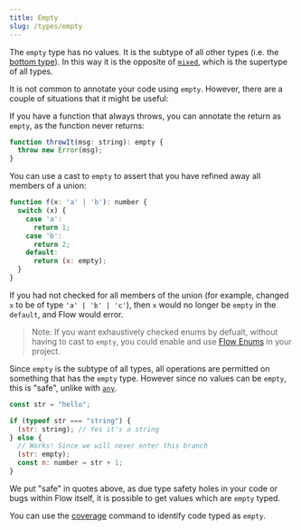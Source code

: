 ```yaml
---
title: Empty
slug: /types/empty
---
```


The `empty` type has no values. It is the subtype of all other types (i.e. the [bottom type](https://en.wikipedia.org/wiki/Bottom_type)).
In this way it is the opposite of [`mixed`](../mixed), which is the supertype of all types.

It is not common to annotate your code using `empty`. However, there are a couple of situations that it might be useful:

If you have a function that always throws, you can annotate the return as `empty`, as the function never returns:

```js flow-check
function throwIt(msg: string): empty {
  throw new Error(msg);
}
```

You can use a cast to `empty` to assert that you have refined away all members of a union:

```js flow-check
function f(x: 'a' | 'b'): number {
  switch (x) {
    case 'a':
      return 1;
    case 'b':
      return 2;
    default:
      return (x: empty);
  }
}
```

If you had not checked for all members of the union (for example, changed `x` to be of type `'a' | 'b' | 'c'`),
then `x` would no longer be `empty` in the `default`, and Flow would error.

> Note: If you want exhaustively checked enums by defualt, without having to cast to `empty`,
> you could enable and use [Flow Enums](../../enums) in your project.

Since `empty` is the subtype of all types, all operations are permitted on something that has the `empty` type.
However since no values can be `empty`, this is "safe", unlike with [`any`](../any).

```js flow-check
const str = "hello";

if (typeof str === "string") {
  (str: string); // Yes it's a string
} else {
  // Works! Since we will never enter this branch
  (str: empty);
  const n: number = str + 1;
}
```

We put "safe" in quotes above, as due type safety holes in your code or bugs within Flow itself,
it is possible to get values which are `empty` typed.

You can use the [coverage](../../cli/coverage/) command to identify code typed as `empty`.
